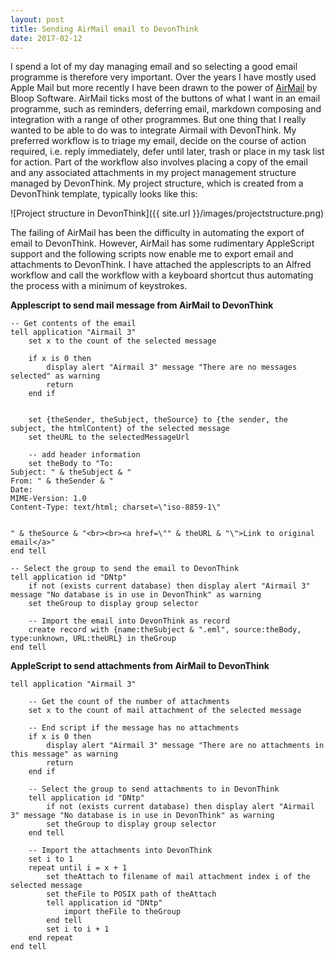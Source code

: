 ```yaml
---
layout: post  
title: Sending AirMail email to DevonThink  
date: 2017-02-12
---  
```

I spend a lot of my day managing email and so selecting a good email programme is therefore very important. Over the years I have mostly used Apple Mail but more recently I have been drawn to the power of [AirMail](http://airmailapp.com) by Bloop Software. AirMail ticks most of the buttons of what I want in an email programme, such as reminders, deferring email, markdown composing and integration with a range of other programmes. But one thing that I really wanted to be able to do was to integrate Airmail with DevonThink. My preferred workflow is to triage my email, decide on the course of action required, i.e. reply immediately, defer until later, trash or place in my task list for action. Part of the workflow also involves placing a copy of the email and any associated attachments in my project management structure managed by DevonThink. My project structure, which is created from a DevonThink template, typically looks like this: 

![Project structure in DevonThink]({{ site.url }}/images/projectstructure.png)

The failing of AirMail has been the difficulty in automating the export of email to DevonThink. However, AirMail has some rudimentary AppleScript support and the following scripts now enable me to export email and attachments to DevonThink. I have attached the applescripts to an Alfred workflow and call the workflow with a keyboard shortcut thus automating the process with a minimum of keystrokes.

**Applescript to send mail message from AirMail to DevonThink**  

```
-- Get contents of the email
tell application "Airmail 3"
	set x to the count of the selected message
	
	if x is 0 then
		display alert "Airmail 3" message "There are no messages selected" as warning
		return
	end if
	
	
	set {theSender, theSubject, theSource} to {the sender, the subject, the htmlContent} of the selected message
	set theURL to the selectedMessageUrl
	
	-- add header information
	set theBody to "To: 
Subject: " & theSubject & "
From: " & theSender & "
Date: 
MIME-Version: 1.0
Content-Type: text/html; charset=\"iso-8859-1\"


" & theSource & "<br><br><a href=\"" & theURL & "\">Link to original email</a>"  
end tell

-- Select the group to send the email to DevonThink
tell application id "DNtp"
	if not (exists current database) then display alert "Airmail 3" message "No database is in use in DevonThink" as warning
	set theGroup to display group selector
	
	-- Import the email into DevonThink as record
	create record with {name:theSubject & ".eml", source:theBody, type:unknown, URL:theURL} in theGroup
end tell
```
**AppleScript to send attachments from AirMail to DevonThink**  

```
tell application "Airmail 3"
	
	-- Get the count of the number of attachments
	set x to the count of mail attachment of the selected message
	
	-- End script if the message has no attachments
	if x is 0 then
		display alert "Airmail 3" message "There are no attachments in this message" as warning
		return
	end if
	
	-- Select the group to send attachments to in DevonThink
	tell application id "DNtp"
		if not (exists current database) then display alert "Airmail 3" message "No database is in use in DevonThink" as warning
		set theGroup to display group selector
	end tell
	
	-- Import the attachments into DevonThink
	set i to 1
	repeat until i = x + 1
		set theAttach to filename of mail attachment index i of the selected message
		set theFile to POSIX path of theAttach
		tell application id "DNtp"
			import theFile to theGroup
		end tell
		set i to i + 1
	end repeat
end tell
```